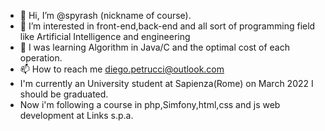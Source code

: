 - 👋 Hi, I’m @spyrash (nickname of course).
- 👀 I’m interested in front-end,back-end and all sort of programming field like Artificial Intelligence and engineering
- 🌱 I was learning Algorithm in Java/C and the optimal cost of each operation.
- 📫 How to reach me diego.petrucci@outlook.com
- I'm currently an University student at Sapienza(Rome) on March 2022 I should be graduated.
- Now i'm following a course in php,Simfony,html,css and js web development at Links s.p.a.
